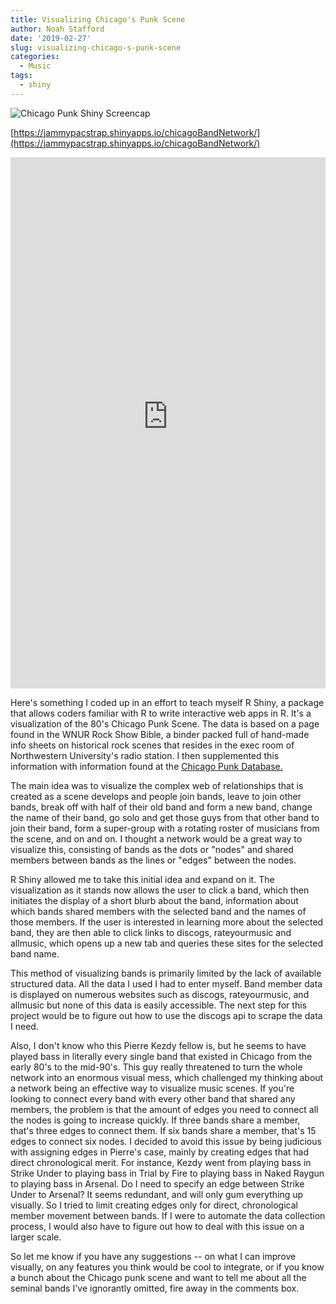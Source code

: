 ```yaml
---
title: Visualizing Chicago's Punk Scene
author: Noah Stafford
date: '2019-02-27'
slug: visualizing-chicago-s-punk-scene
categories:
  - Music
tags:
  - shiny
---
```

<img src = "/img/chicagopunkshinyscreencap.png" alt="Chicago Punk Shiny Screencap"/>

[https://jammypacstrap.shinyapps.io/chicagoBandNetwork/](https://jammypacstrap.shinyapps.io/chicagoBandNetwork/)

<iframe id="chicagoBandNetwork" src="https://jammypacstrap.shinyapps.io/chicagoBandNetwork/" style="border: none; width: 100%; height: 850px" frameborder="0"></iframe>

Here's something I coded up in an effort to teach myself R Shiny, a package that allows coders familiar with R to write interactive web apps in R.  It's a visualization of the 80's Chicago Punk Scene.  The data is based on a page found in the WNUR Rock Show Bible, a binder packed full of hand-made info sheets on historical rock scenes that resides in the exec room of Northwestern University's radio station.  I then supplemented this information with information found at the [Chicago Punk Database.](http://punkdatabase.com/wiki/Main_Page)

The main idea was to visualize the complex web of relationships that is created as a scene develops and people join bands, leave to join other bands, break off with half of their old band and form a new band, change the name of their band, go solo and get those guys from that other band to join their band, form a super-group with a rotating roster of musicians from the scene, and on and on.  I thought a network would be a great way to visualize this, consisting of bands as the dots or "nodes" and shared members between bands as the lines or "edges" between the nodes.

R Shiny allowed me to take this initial idea and expand on it.  The visualization as it stands now allows the user to click a band, which then initiates the display of a short blurb about the band, information about which bands shared members with the selected band and the names of those members.  If the user is interested in learning more about the selected band, they are then able to click links to discogs, rateyourmusic and allmusic, which opens up a new tab and queries these sites for the selected band name.

This method of visualizing bands is primarily limited by the lack of available structured data.  All the data I used I had to enter myself.  Band member data is displayed on numerous websites such as discogs, rateyourmusic, and allmusic but none of this data is easily accessible.  The next step for this project would be to figure out how to use the discogs api to scrape the data I need.

Also, I don't know who this Pierre Kezdy fellow is, but he seems to have played bass in literally every single band that existed in Chicago from the early 80's to the mid-90's.  This guy really threatened to turn the whole network into an enormous visual mess, which challenged my thinking about a network being an effective way to visualize music scenes.  If you're looking to connect every band with every other band that shared any members, the problem is that the amount of edges you need to connect all the nodes is going to increase quickly.  If three bands share a member, that's three edges to connect them.  If six bands share a member, that's 15 edges to connect six nodes.  I decided to avoid this issue by being judicious with assigning edges in Pierre's case, mainly by creating edges that had direct chronological merit.  For instance, Kezdy went from playing bass in Strike Under to playing bass in Trial by Fire to playing bass in Naked Raygun to playing bass in Arsenal.  Do I need to specify an edge between Strike Under to Arsenal?  It seems redundant, and will only gum everything up visually.  So I tried to limit creating edges only for direct, chronological member movement between bands.  If I were to automate the data collection process, I would also have to figure out how to deal with this issue on a larger scale.

So let me know if you have any suggestions -- on what I can improve visually, on any features you think would be cool to integrate, or if you know a bunch about the Chicago punk scene and want to tell me about all the seminal bands I've ignorantly omitted, fire away in the comments box.